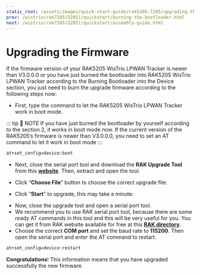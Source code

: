 ```yaml
---
static_root: /assets/images/quick-start-guide/rak5205-7205/upgrading-the-firmware
prev: /wistrio/rak7205(5205)/quickstart/burning-the-bootloader.html
next: /wistrio/rak7205(5205)/quickstart/assembly-guide.html
---
```


# Upgrading the Firmware

If the firmware version of your RAK5205 WisTrio LPWAN Tracker is newer than V3.0.0.0 or you have just burned the bootloader into RAK5205 WisTrio LPWAN Tracker according to the Burning Bootloader into the Device section, you just need to burn the upgrade firmware according to the following steps now:

- First, type the command to let the RAK5205 WisTrio LPWAN Tracker work in boot mode.

::: tip 📝 NOTE
If you have just burned the bootloader by yourself according to the section 2, it works in boot mode now. If the current version of the RAK5205’s firmware is newer than V3.0.0.0, you need to set an AT command to let it work in boot mode
:::

```bash
at+set_config=device:boot
```

<rk-img
  :src="`${$frontmatter.static_root}/ak6dmrbeykbyxktghplr.jpg`"
  width="60%"
  figure-number="1"
  caption="Turning the Boot Mode on"
/>

- Next, close the serial port tool and download the **RAK Upgrade Tool** from this **[website](https://downloads.rakwireless.com/en/LoRa/RAK612-LoRaButton/Tools/RAK%20LoRaButton%20Upgrade%20Tool%20V1.0.zip)**. Then, extract and open the tool.

<rk-img
  :src="`${$frontmatter.static_root}/bhnagxk2lyikpa1rqpmd.jpg`"
  width="80%"
  figure-number="2"
  caption="RAK Upgrade Tool"
/>

- Click “**Choose File**” button to choose the correct upgrade file:

<rk-img
  :src="`${$frontmatter.static_root}/xy32xtmb8urj28pk1cr0.jpg`"
  width="80%"
  figure-number="3"
  caption="Choosing the Correct Upgrade file"
/>

- Click “**Start**” to upgrade, this may take a minute:

<rk-img
  :src="`${$frontmatter.static_root}/nbn7qmum5do7ivvvva3m.jpg`"
  width="80%"
  figure-number="4"
  caption="Start Upgrading your Firmware"
/>

<rk-img
  :src="`${$frontmatter.static_root}/eprjekj8xxk77om7vbw3.jpg`"
  width="80%"
  figure-number="5"
  caption="Successfully Upgraded your Firmware"
/>

- Now, close the upgrade tool and open a serial port tool.
- We recommend you to use RAK serial port tool, because there are some ready AT commands in this tool and this will be very useful for you. You can get it from RAK website available for free at this [**RAK directory**](https://downloads.rakwireless.com/en/LoRa/RAK811/Tools/RAK_SERIAL_PORT_TOOL_V1.2.1.zip).
- Choose the correct **COM port** and set the baud rate to **115200**. Then open the serial port and enter the AT command to restart.

```bash
at+set_config=device:restart
```

<rk-img
  :src="`${$frontmatter.static_root}/nrnvbjsxvodttrumo7x9.jpg`"
  width="60%"
  figure-number="6"
  caption="Restarting your Firmware"
/>

**Congratulations**! This information means that you have upgraded successfully the new firmware.
